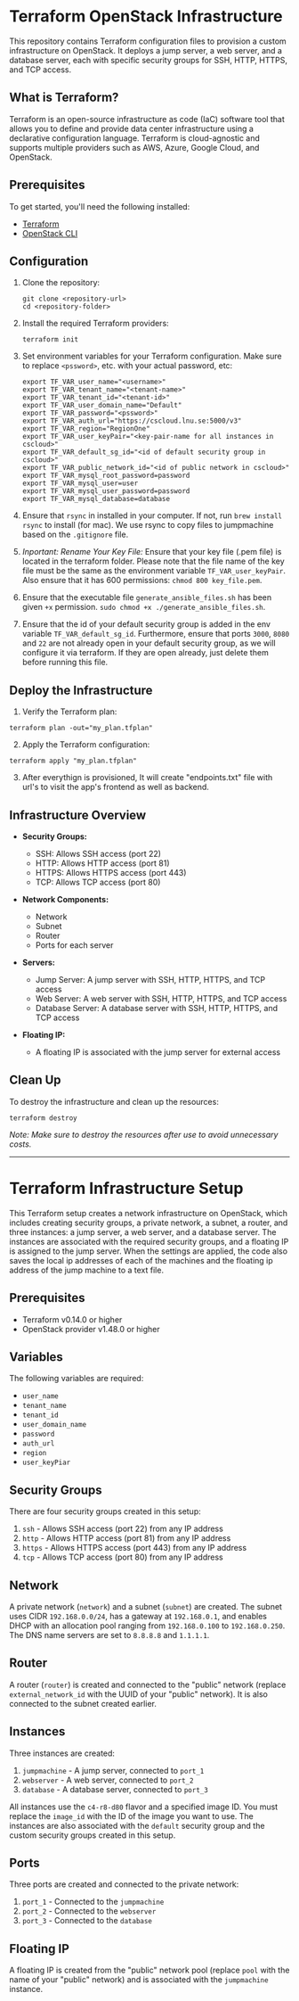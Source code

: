 # Terraform OpenStack Infrastructure

This repository contains Terraform configuration files to provision a custom infrastructure on OpenStack. It deploys a jump server, a web server, and a database server, each with specific security groups for SSH, HTTP, HTTPS, and TCP access.

## What is Terraform?

Terraform is an open-source infrastructure as code (IaC) software tool that allows you to define and provide data center infrastructure using a declarative configuration language. Terraform is cloud-agnostic and supports multiple providers such as AWS, Azure, Google Cloud, and OpenStack.

## Prerequisites

To get started, you'll need the following installed:

-   [Terraform](https://www.terraform.io/downloads.html)
-   [OpenStack CLI](https://docs.openstack.org/newton/user-guide/common/cli-install-openstack-command-line-clients.html)

## Configuration

1.  Clone the repository:
    
	```
	git clone <repository-url>
	cd <repository-folder>
	```
    
2.  Install the required Terraform providers:
    
	```
	terraform init
	```
    
3.  Set environment variables for your Terraform configuration. Make sure to replace `<pssword>`, etc. with your actual password, etc:

	```
	export TF_VAR_user_name="<username>"
	export TF_VAR_tenant_name="<tenant-name>"
	export TF_VAR_tenant_id="<tenant-id>"
	export TF_VAR_user_domain_name="Default"
	export TF_VAR_password="<pssword>"
	export TF_VAR_auth_url="https://cscloud.lnu.se:5000/v3"
	export TF_VAR_region="RegionOne"
	export TF_VAR_user_keyPair="<key-pair-name for all instances in cscloud>"
	export TF_VAR_default_sg_id="<id of default security group in cscloud>"
	export TF_VAR_public_network_id="<id of public network in cscloud>"
	export TF_VAR_mysql_root_password=password
	export TF_VAR_mysql_user=user
	export TF_VAR_mysql_user_password=password
	export TF_VAR_mysql_database=database
	```

4. Ensure that `rsync` in installed in your computer. If not, run `brew install rsync` to install (for mac). We use rsync to copy files to jumpmachine based on the `.gitignore` file.
5. *Inportant:* _Rename Your Key File:_ Ensure that your key file (.pem file) is located in the terraform folder. Please note that the file name of the key file must be the same as the environment variable `TF_VAR_user_keyPair`. Also ensure that it has 600 permissions: `chmod 800 key_file.pem`.
6. Ensure that the executable file `generate_ansible_files.sh` has been given `+x` permission. `sudo chmod +x ./generate_ansible_files.sh`. 
7. Ensure that the id of your default security group is added in the env variable `TF_VAR_default_sg_id`. Furthermore, ensure that ports `3000`, `8080` and `22` are not already open in your default security group, as we will configure it via terraform. If they are open already, just delete them before running this file.

## Deploy the Infrastructure

1.  Verify the Terraform plan:
    
```
terraform plan -out="my_plan.tfplan"
```
    
2.  Apply the Terraform configuration:
    
```
terraform apply "my_plan.tfplan"
```
    
3. After everythign is provisioned, It will create "endpoints.txt" file with url's to visit the app's frontend as well as backend.

## Infrastructure Overview

-   **Security Groups:**
    
    -   SSH: Allows SSH access (port 22)
    -   HTTP: Allows HTTP access (port 81)
    -   HTTPS: Allows HTTPS access (port 443)
    -   TCP: Allows TCP access (port 80)
-   **Network Components:**
    
    -   Network
    -   Subnet
    -   Router
    -   Ports for each server
-   **Servers:**
    
    -   Jump Server: A jump server with SSH, HTTP, HTTPS, and TCP access
    -   Web Server: A web server with SSH, HTTP, HTTPS, and TCP access
    -   Database Server: A database server with SSH, HTTP, HTTPS, and TCP access
-   **Floating IP:**
    
    -   A floating IP is associated with the jump server for external access

## Clean Up

To destroy the infrastructure and clean up the resources:

```
terraform destroy
```

_Note: Make sure to destroy the resources after use to avoid unnecessary costs._

---
# Terraform Infrastructure Setup

This Terraform setup creates a network infrastructure on OpenStack, which includes creating security groups, a private network, a subnet, a router, and three instances: a jump server, a web server, and a database server. The instances are associated with the required security groups, and a floating IP is assigned to the jump server. When the settings are applied, the code also saves the local ip addresses of each of the machines and the floating ip address of the jump machine to a text file.

## Prerequisites

- Terraform v0.14.0 or higher
- OpenStack provider v1.48.0 or higher

## Variables

The following variables are required:

- `user_name`
- `tenant_name`
- `tenant_id`
- `user_domain_name`
- `password`
- `auth_url`
- `region`
- `user_keyPiar`

## Security Groups

There are four security groups created in this setup:

1. `ssh` - Allows SSH access (port 22) from any IP address
2. `http` - Allows HTTP access (port 81) from any IP address
3. `https` - Allows HTTPS access (port 443) from any IP address
4. `tcp` - Allows TCP access (port 80) from any IP address

## Network

A private network (`network`) and a subnet (`subnet`) are created. The subnet uses CIDR `192.168.0.0/24`, has a gateway at `192.168.0.1`, and enables DHCP with an allocation pool ranging from `192.168.0.100` to `192.168.0.250`. The DNS name servers are set to `8.8.8.8` and `1.1.1.1`.

## Router

A router (`router`) is created and connected to the "public" network (replace `external_network_id` with the UUID of your "public" network). It is also connected to the subnet created earlier.

## Instances

Three instances are created:

1. `jumpmachine` - A jump server, connected to `port_1`
2. `webserver` - A web server, connected to `port_2`
3. `database` - A database server, connected to `port_3`

All instances use the `c4-r8-d80` flavor and a specified image ID. You must replace the `image_id` with the ID of the image you want to use. The instances are also associated with the `default` security group and the custom security groups created in this setup.

## Ports

Three ports are created and connected to the private network:

1. `port_1` - Connected to the `jumpmachine`
2. `port_2` - Connected to the `webserver`
3. `port_3` - Connected to the `database`

## Floating IP

A floating IP is created from the "public" network pool (replace `pool` with the name of your "public" network) and is associated with the `jumpmachine` instance.